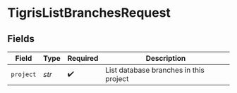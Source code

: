 # TigrisListBranchesRequest


## Fields

| Field                                  | Type                                   | Required                               | Description                            |
| -------------------------------------- | -------------------------------------- | -------------------------------------- | -------------------------------------- |
| `project`                              | *str*                                  | :heavy_check_mark:                     | List database branches in this project |